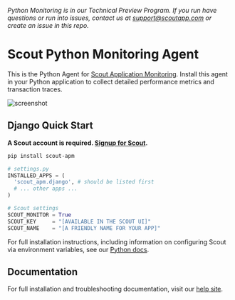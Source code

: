 _Python Monitoring is in our Technical Preview Program. If you run have questions or run into issues, contact us at support@scoutapp.com or create an issue in this repo._

# Scout Python Monitoring Agent

This is the Python Agent for [Scout Application Monitoring](https://www.scoutapp.com). Install this agent in your Python application to collect detailed performance metrics and transaction traces.

![screenshot](https://s3-us-west-1.amazonaws.com/scout-blog/python_monitoring_release/python_monitoring_screenshot.png)

## Django Quick Start

__A Scout account is required. [Signup for Scout](https://apm.scoutapp.com/users/sign_up).__

```sh
pip install scout-apm
```

```python
# settings.py
INSTALLED_APPS = (
  'scout_apm.django', # should be listed first
  # ... other apps ...
)

# Scout settings
SCOUT_MONITOR = True
SCOUT_KEY     = "[AVAILABLE IN THE SCOUT UI]"
SCOUT_NAME    = "[A FRIENDLY NAME FOR YOUR APP]"
```
For full installation instructions, including information on configuring Scout via environment variables, see our [Python docs](http://help.apm.scoutapp.com/#python-agent).

## Documentation

For full installation and troubleshooting documentation, visit our
[help site](http://help.apm.scoutapp.com/#python-agent).


